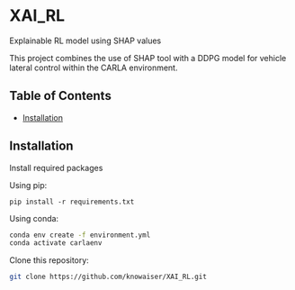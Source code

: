# XAI_RL
Explainable RL model using SHAP values

This project combines the use of SHAP tool with a DDPG model for vehicle lateral control within the CARLA environment.


## Table of Contents
- [Installation](#installation)

## Installation
Install required packages

Using pip:
```
pip install -r requirements.txt
```

Using conda:
```bash
conda env create -f environment.yml
conda activate carlaenv
```


Clone this repository:

```bash
git clone https://github.com/knowaiser/XAI_RL.git
```
